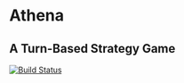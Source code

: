 Athena
======

A Turn-Based Strategy Game
--------------------------

[![Build Status](https://semaphoreci.com/api/v1/projects/f229b496-f9d5-4fb3-9f9f-ab03b0cd2eb8/566636/badge.svg)](https://semaphoreci.com/flyingjester/athenatbs)


